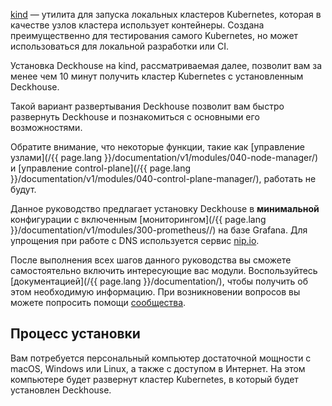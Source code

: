 [kind](https://kind.sigs.k8s.io/) — утилита для запуска локальных кластеров Kubernetes, которая в качестве узлов кластера использует контейнеры. Создана преимущественно для тестирования самого Kubernetes, но может использоваться для локальной разработки или CI.

Установка Deckhouse на kind, рассматриваемая далее, позволит вам за менее чем 10 минут получить кластер Kubernetes с установленным Deckhouse.

Такой вариант развертывания Deckhouse позволит вам быстро развернуть Deckhouse и познакомиться с основными его возможностями. 

Обратите внимание, что некоторые функции, такие как [управление узлами](/{{ page.lang }}/documentation/v1/modules/040-node-manager/) и [управление control-plane](/{{ page.lang }}/documentation/v1/modules/040-control-plane-manager/), работать не будут. 

Данное руководство предлагает установку Deckhouse в **минимальной** конфигурации с включенным [мониторингом](/{{ page.lang }}/documentation/v1/modules/300-prometheus//) на базе Grafana. Для упрощения при работе с DNS используется сервис [nip.io](https://nip.io).

После выполнения всех шагов данного руководства вы сможете самостоятельно включить интересующие вас модули. Воспользуйтесь [документацией](/{{ page.lang }}/documentation/), чтобы получить об этом необходимую информацию. При возникновении вопросов вы можете попросить помощи [сообщества](/ru/community/about.html).

## Процесс установки

Вам потребуется персональный компьютер достаточной мощности с macOS, Windows или Linux, а также с доступом в Интернет. На этом компьютере будет развернут кластер Kubernetes, в который будет установлен Deckhouse. 
